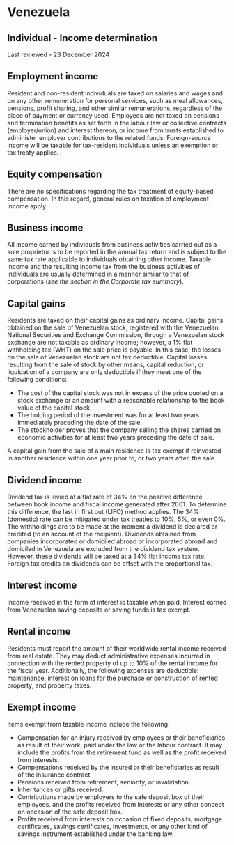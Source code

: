 # Venezuela
## Individual - Income determination
Last reviewed - 23 December 2024
## Employment income
Resident and non-resident individuals are taxed on salaries and wages and on any other remuneration for personal services, such as meal allowances, pensions, profit sharing, and other similar remunerations, regardless of the place of payment or currency used.
Employees are not taxed on pensions and termination benefits as set forth in the labour law or collective contracts (employer/union) and interest thereon, or income from trusts established to administer employer contributions to the related funds.
Foreign-source income will be taxable for tax-resident individuals unless an exemption or tax treaty applies.
## Equity compensation
There are no specifications regarding the tax treatment of equity-based compensation. In this regard, general rules on taxation of employment income apply.
## Business income
All income earned by individuals from business activities carried out as a sole proprietor is to be reported in the annual tax return and is subject to the same tax rate applicable to individuals obtaining other income.
Taxable income and the resulting income tax from the business activities of individuals are usually determined in a manner similar to that of corporations (_see the section in the Corporate tax summary_).
## Capital gains
Residents are taxed on their capital gains as ordinary income.
Capital gains obtained on the sale of Venezuelan stock, registered with the Venezuelan National Securities and Exchange Commission, through a Venezuelan stock exchange are not taxable as ordinary income; however, a 1% flat withholding tax (WHT) on the sale price is payable. In this case, the losses on the sale of Venezuelan stock are not tax deductible.
Capital losses resulting from the sale of stock by other means, capital reduction, or liquidation of a company are only deductible if they meet one of the following conditions:
  * The cost of the capital stock was not in excess of the price quoted on a stock exchange or an amount with a reasonable relationship to the book value of the capital stock.
  * The holding period of the investment was for at least two years immediately preceding the date of the sale.
  * The stockholder proves that the company selling the shares carried on economic activities for at least two years preceding the date of sale.


A capital gain from the sale of a main residence is tax exempt if reinvested in another residence within one year prior to, or two years after, the sale.
## Dividend income
Dividend tax is levied at a flat rate of 34% on the positive difference between book income and fiscal income generated after 2001. To determine this difference, the last in first out (LIFO) method applies. The 34% (domestic) rate can be mitigated under tax treaties to 10%, 5%, or even 0%. The withholdings are to be made at the moment a dividend is declared or credited (to an account of the recipient).
Dividends obtained from companies incorporated or domiciled abroad or incorporated abroad and domiciled in Venezuela are excluded from the dividend tax system. However, these dividends will be taxed at a 34% flat income tax rate. Foreign tax credits on dividends can be offset with the proportional tax.
## Interest income
Income received in the form of interest is taxable when paid. Interest earned from Venezuelan saving deposits or saving funds is tax exempt.
## Rental income
Residents must report the amount of their worldwide rental income received from real estate. They may deduct administrative expenses incurred in connection with the rented property of up to 10% of the rental income for the fiscal year. Additionally, the following expenses are deductible: maintenance, interest on loans for the purchase or construction of rented property, and property taxes.
## Exempt income
Items exempt from taxable income include the following:
  * Compensation for an injury received by employees or their beneficiaries as result of their work, paid under the law or the labour contract. It may include the profits from the retirement fund as well as the profit received from interests.
  * Compensations received by the insured or their beneficiaries as result of the insurance contract.
  * Pensions received from retirement, seniority, or invalidation.
  * Inheritances or gifts received.
  * Contributions made by employers to the safe deposit box of their employees, and the profits received from interests or any other concept on occasion of the safe deposit box.
  * Profits received from interests on occasion of fixed deposits, mortgage certificates, savings certificates, investments, or any other kind of savings instrument established under the banking law.


